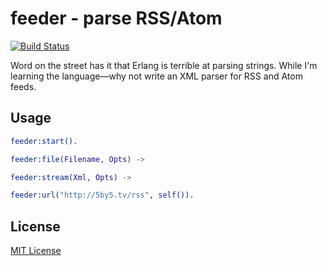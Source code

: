 # feeder - parse RSS/Atom

[![Build Status](https://secure.travis-ci.org/michaelnisi/feeder.png)](http://travis-ci.org/michaelnisi/feeder)

Word on the street has it that Erlang is terrible at parsing strings. While I'm learning the language—why not write an XML parser for RSS and Atom feeds.

## Usage

```Erlang
feeder:start().
```

```Erlang
feeder:file(Filename, Opts) ->
```

```Erlang
feeder:stream(Xml, Opts) ->
```

```Erlang
feeder:url("http://5by5.tv/rss", self()).
```

## License

[MIT License](https://raw.github.com/michaelnisi/feeder/master/LICENSE)

